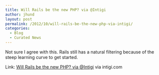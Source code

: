 ```yaml
---
title: Will Rails be the new PHP? via @Intigi
author: jhund
layout: post
permalink: /2012/10/will-rails-be-the-new-php-via-intigi/
categories:
  - Blog
  - Curated News
---
```

Not sure I agree with this. Rails still has a natural filtering because of the steep learning curve to get started.

Link: [Will Rails be the new PHP? via @Intigi][1] via intigi.com

 [1]: http://bit.ly/Pb0XDr